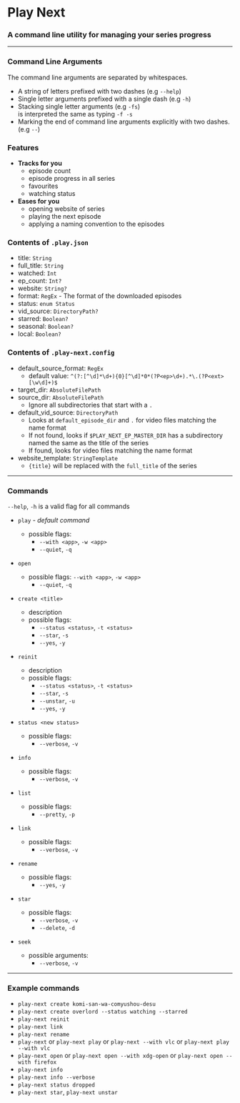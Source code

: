 # Play Next
### A command line utility for managing your series progress

---

### Command Line Arguments

The command line arguments are separated by whitespaces.

- A string of letters prefixed with two dashes (e.g `--help`)
- Single letter arguments prefixed with a single dash (e.g `-h`)
- Stacking single letter arguments (e.g `-fs`) \
  is interpreted the same as typing `-f -s`
- Marking the end of command line arguments explicitly with two dashes. (e.g `--`)

### Features

- **Tracks for you**
  - episode count
  - episode progress in all series
  - favourites
  - watching status
- **Eases for you**
  - opening website of series
  - playing the next episode
  - applying a naming convention to the episodes

### Contents of `.play.json`

- title: `String`
- full_title: `String`
- watched: `Int`
- ep_count: `Int?`
- website: `String?`
- format: `RegEx` - The format of the downloaded episodes
- status: `enum Status`
- vid_source: `DirectoryPath?`
- starred: `Boolean?`
- seasonal: `Boolean?`
- local: `Boolean?`

### Contents of `.play-next.config`

- default_source_format: `RegEx`
  - default value: `^(?:[^\d]*\d+){0}[^\d]*0*(?P<ep>\d+).*\.(?P<ext>[\w\d]+)$`
- target_dir: `AbsoluteFilePath`
- source_dir: `AbsoluteFilePath`
  - Ignore all subdirectories that start with a `.`
- default_vid_source: `DirectoryPath`
  - Looks at `default_episode_dir` and `.` for video files matching the name format
  - If not found, looks if `$PLAY_NEXT_EP_MASTER_DIR` has a subdirectory named the same as the title of the series
  - If found, looks for video files matching the name format
- website_template: `StringTemplate`
  - `{title}` will be replaced with the `full_title` of the series

---

### Commands

`--help`, `-h` is a valid flag for all commands

- `play` - *default command*
  - possible flags:
    - `--with <app>`, `-w <app>`
    - `--quiet`, `-q`
    
- `open`
  - possible flags:
    `--with <app>`, `-w <app>`
    - `--quiet`, `-q`
    
- `create <title>`
  - description
  - possible flags:
    - `--status <status>`, `-t <status>`
    - `--star`, `-s`
    - `--yes`, `-y`

- `reinit`
  - description
  - possible flags:
    - `--status <status>`, `-t <status>`
    - `--star`, `-s`
    - `--unstar`, `-u`
    - `--yes`, `-y`

- `status <new status>`
  - possible flags:
    - `--verbose`, `-v`

- `info`
  - possible flags:
    - `--verbose`, `-v`

- `list`
  - possible flags:
    - `--pretty`, `-p`

- `link`
  - possible flags:
    - `--verbose`, `-v`
    
- `rename`
  - possible flags:
    - `--yes`, `-y`

- `star`
  - possible flags:
    - `--verbose`, `-v`
    - `--delete`, `-d`

- `seek`
  - possible arguments:
    - `--verbose`, `-v`

---

### Example commands

- `play-next create komi-san-wa-comyushou-desu`
- `play-next create overlord --status watching --starred`
- `play-next reinit`
- `play-next link`
- `play-next rename`
- `play-next` or `play-next play` or `play-next --with vlc` or `play-next play --with vlc`
- `play-next open` or `play-next open --with xdg-open` or `play-next open --with firefox`
- `play-next info`
- `play-next info --verbose`
- `play-next status dropped`
- `play-next star`, `play-next unstar`
